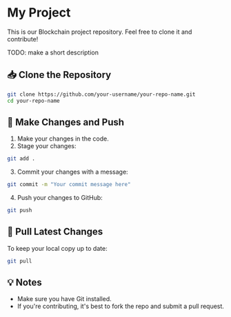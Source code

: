 # My Project

This is our Blockchain project repository. Feel free to clone it and contribute!

TODO: make a short description

## 📥 Clone the Repository

```bash
git clone https://github.com/your-username/your-repo-name.git
cd your-repo-name
```

## 💾 Make Changes and Push

1. Make your changes in the code.
2. Stage your changes:

```bash
git add .
```

3. Commit your changes with a message:

```bash
git commit -m "Your commit message here"
```

4. Push your changes to GitHub:

```bash
git push
```

## 🔄 Pull Latest Changes

To keep your local copy up to date:

```bash
git pull
```

## 💡 Notes

- Make sure you have Git installed.
- If you're contributing, it's best to fork the repo and submit a pull request.
